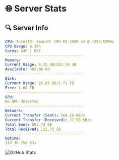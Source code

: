 # 🌐 Server Stats
## 🔍 Server Info
```yaml
CPU: Intel(R) Xeon(R) CPU E5-2699 v4 @ 1293.57MHz
CPU Usage: 6.30%
Cores: 44P | 88T
-----------------------------------
Memory:
Current Usage: 8.23 GB/503.74 GB
Available: 492.06 GB
-----------------------------------
Disk:
Current Usage: 26.85 GB/1.71 TB
Free: 1.60 TB
-----------------------------------
GPU:
No GPU detected
-----------------------------------
Network:
Current Transfer (Sent): 560.18 KB/s
Current Transfer (Received): 77.55 KB/s
Total Sent: 593.74 GB
Total Received: 132.75 GB
-----------------------------------
Uptime:
11d 3h 25m 53s
```
![GitHub Stats](https://img.shields.io/badge/Updated-2025-04-30_20:34:41-blue)